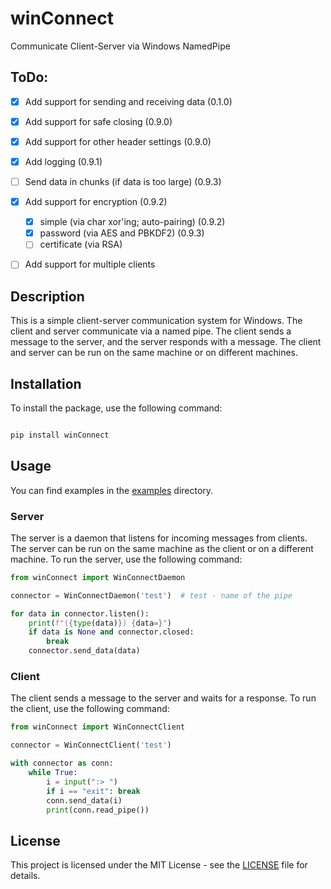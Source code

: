 # winConnect
Communicate Client-Server via Windows NamedPipe

## ToDo:

- [x] Add support for sending and receiving data (0.1.0)
- [x] Add support for safe closing (0.9.0)
- [x] Add support for other header settings (0.9.0)
- [x] Add logging (0.9.1)
- [ ] Send data in chunks (if data is too large) (0.9.3)
- [x] Add support for encryption (0.9.2)
  - [x] simple (via char xor'ing; auto-pairing) (0.9.2)
  - [x] password (via AES and PBKDF2) (0.9.3)
  - [ ] certificate  (via RSA)
- [ ] Add support for multiple clients


## Description

This is a simple client-server communication system for Windows. The client and server communicate via a named pipe. The client sends a message to the server, and the server responds with a message. The client and server can be run on the same machine or on different machines.

## Installation

To install the package, use the following command:

```bash

pip install winConnect

```

## Usage

You can find examples in the [examples](examples) directory.

### Server

The server is a daemon that listens for incoming messages from clients. The server can be run on the same machine as the client or on a different machine. To run the server, use the following command:

```python
from winConnect import WinConnectDaemon

connector = WinConnectDaemon('test')  # test - name of the pipe

for data in connector.listen():
    print(f"({type(data)}) {data=}")
    if data is None and connector.closed:
        break
    connector.send_data(data)
```

### Client

The client sends a message to the server and waits for a response. To run the client, use the following command:

```python
from winConnect import WinConnectClient

connector = WinConnectClient('test')

with connector as conn:
    while True:
        i = input(":> ")
        if i == "exit": break
        conn.send_data(i)
        print(conn.read_pipe())
```

## License

This project is licensed under the MIT License - see the [LICENSE](LICENSE) file for details.
